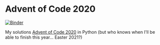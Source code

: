 # Advent of Code 2020

[![Binder](https://mybinder.org/badge_logo.svg)](https://mybinder.org/v2/gh/marcodelmastro/AdventOfCode2020/master?filepath=index.ipynb)

My solutions [Advent of Code 2020](https://adventofcode.com/2020) in Python (but who knows when I'll be able to finish this year... Easter 2021?)

